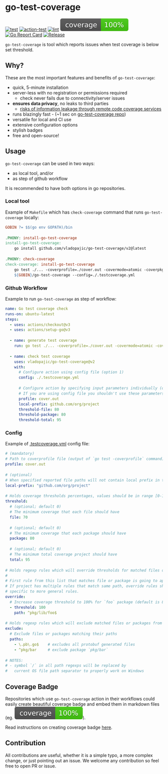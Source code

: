 # go-test-coverage

[![test](https://github.com/vladopajic/go-test-coverage/actions/workflows/test.yml/badge.svg?branch=main)](https://github.com/vladopajic/go-test-coverage/actions/workflows/test.yml)
[![action-test](https://github.com/vladopajic/go-test-coverage/actions/workflows/action-test.yml/badge.svg?branch=main)](https://github.com/vladopajic/go-test-coverage/actions/workflows/action-test.yml)
[![lint](https://github.com/vladopajic/go-test-coverage/actions/workflows/lint.yml/badge.svg?branch=main)](https://github.com/vladopajic/go-test-coverage/actions/workflows/lint.yml)
[![coverage](https://raw.githubusercontent.com/vladopajic/go-test-coverage/badges/.badges/main/coverage.svg)](/.github/.testcoverage.yml)
[![Go Report Card](https://goreportcard.com/badge/github.com/vladopajic/go-test-coverage?cache=v1)](https://goreportcard.com/report/github.com/vladopajic/go-test-coverage)
[![Release](https://img.shields.io/github/release/vladopajic/go-test-coverage.svg?style=flat-square)](https://github.com/vladopajic/go-test-coverage/releases/latest)


`go-test-coverage` is tool which reports issues when test coverage is below set threshold.

## Why?

These are the most important features and benefits of `go-test-coverage`:

- quick, 5-minute installation
- server-less with no registration or permissions required
  -  check never fails due to connectivity/server issues
- **ensures data privacy**, no leaks to third parties
  - [risks of information leakage through remote code coverage services](https://gist.github.com/vladopajic/0b835b28bcfe4a5a22bb0ae20e365266)
- runs blazingly fast - (~1 sec on [go-test-coverage repo](https://github.com/vladopajic/go-test-coverage/actions/runs/5457149078/job/14774054108))
- versatile for local and CI use
- extensive configuration options
- stylish badges
- free and open-source!

## Usage

`go-test-coverage` can be used in two ways:
 - as local tool, and/or
 - as step of github workflow

It is recommended to have both options in go repositories.

### Local tool

Example of `Makefile` which has `check-coverage` command that runs `go-test-coverage` locally:

```makefile
GOBIN ?= $$(go env GOPATH)/bin

.PHONY: install-go-test-coverage
install-go-test-coverage:
	go install github.com/vladopajic/go-test-coverage/v2@latest

.PHONY: check-coverage
check-coverage: install-go-test-coverage
	go test ./... -coverprofile=./cover.out -covermode=atomic -coverpkg=./...
	${GOBIN}/go-test-coverage --config=./.testcoverage.yml
```

### Github Workflow

Example to run `go-test-coverage` as step of workflow:


```yml
name: Go test coverage check
runs-on: ubuntu-latest
steps:
  - uses: actions/checkout@v3
  - uses: actions/setup-go@v3
  
  - name: generate test coverage
    run: go test ./... -coverprofile=./cover.out -covermode=atomic -coverpkg=./...

  - name: check test coverage
    uses: vladopajic/go-test-coverage@v2
    with:
      # Configure action using config file (option 1)
      config: ./.testcoverage.yml
      
      # Configure action by specifying input parameters individually (option 2).
      # If you are using config file you shouldn't use these parameters.
      profile: cover.out
      local-prefix: github.com/org/project
      threshold-file: 80
      threshold-package: 80
      threshold-total: 95
```

### Config

Example of [.testcoverage.yml](./.testcoverage.example.yml) config file:

```yml
# (mandatory) 
# Path to coverprofile file (output of `go test -coverprofile` command)
profile: cover.out

# (optional) 
# When specified reported file paths will not contain local prefix in the output
local-prefix: "github.com/org/project"

# Holds coverage thresholds percentages, values should be in range [0-100]
threshold:
  # (optional; default 0) 
  # The minimum coverage that each file should have
  file: 70

  # (optional; default 0) 
  # The minimum coverage that each package should have
  package: 80

  # (optional; default 0) 
  # The minimum total coverage project should have
  total: 95

# Holds regexp rules which will override thresholds for matched files or packages using their paths.
#
# First rule from this list that matches file or package is going to apply new threshold to it. 
# If project has multiple rules that match same path, override rules should be listed in order from 
# specific to more general rules.
override:
  # Increase coverage threshold to 100% for `foo` package (default is 80, as configured above)
  - threshold: 100
    path: ^pkg/lib/foo$

# Holds regexp rules which will exclude matched files or packages from coverage statistics
exclude:
  # Exclude files or packages matching their paths
  paths:
    - \.pb\.go$    # excludes all protobuf generated files
    - ^pkg/bar     # exclude package `pkg/bar`
 
# NOTES:
# - symbol `/` in all path regexps will be replaced by
#   current OS file path separator to properly work on Windows
```

## Coverage Badge

Repositories which use `go-test-coverage` action in their workflows could easily create beautiful coverage badge and embed them in markdown files (eg. ![coverage](https://raw.githubusercontent.com/vladopajic/go-test-coverage/badges/.badges/main/coverage.svg)).

Read instructions on creating coverage badge [here](./docs/badge.md).


## Contribution

All contributions are useful, whether it is a simple typo, a more complex change, or just pointing out an issue. We welcome any contribution so feel free to open PR or issue. 
